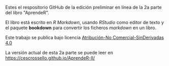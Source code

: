 Estes el respositorio GitHub de la edición preliminar en línea de la 2a parte del libro "AprendeR".

El libro está escrito en *R Markdown*, usando *RStudio* como editor de texto y el paquete **bookdown** para convertir los ficheros *markdown* en un libro. 

Este trabajo se publica bajo licencia [Atribución-No Comercial-SinDerivadas 4.0](https://creativecommons.org/licenses/by-nc-nd/4.0/)

La versión actual de esta 2a parte se puede leer en https://cescrossello.github.io/AprendeR-II/
